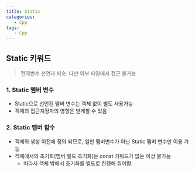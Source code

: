 ```yaml
---
title: Static
categories:
   - Cpp
tags:
   - Cpp
---
```


## Static 키워드

> 전역변수 선언과 비슷. 다만 외부 파일에서 접근 불가능

### 1. Static 멤버 변수
  - Static으로 선언된 멤버 변수는 객체 없이 별도 사용가능
  - 객체의 접근지정자의 영향은 받게할 수 있음

### 2. Static 멤버 함수
  - 객체의 생성 이전에 정의 되므로, 일반 멤버변수가 아닌 Static 멤버 변수만 이용 가능
  - 객체에서의 초기화(멤버 필드 초기화)는 const 키워드가 없는 이상 불가능
    - 따라서 객체 밖에서 초기화를 별도로 진행해 줘야함